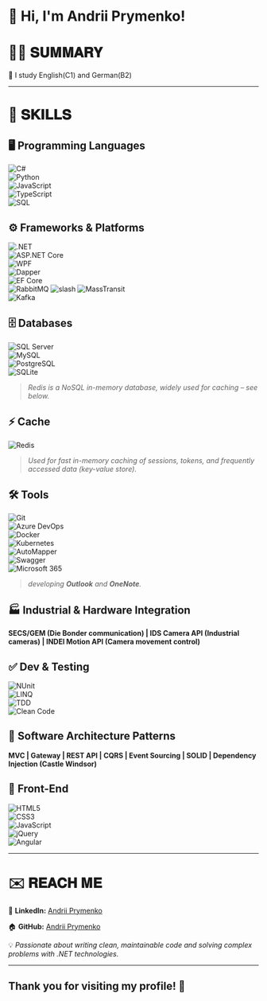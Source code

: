# 👋 Hi, I'm Andrii Prymenko!

# 👨‍💻 𝐒𝐔𝐌𝐌𝐀𝐑𝐘  
🌱 I study English(C1) and German(B2)

---
# 💪 𝐒𝐊𝐈𝐋𝐋𝐒  

## 🖥️ Programming Languages  
![C#](https://img.shields.io/badge/-C%23-239120?style=flat&logo=c-sharp&logoColor=white)  
![Python](https://img.shields.io/badge/-Python-3776AB?style=flat&logo=python&logoColor=white)  
![JavaScript](https://img.shields.io/badge/-JavaScript-F7DF1E?style=flat&logo=javascript&logoColor=black)  
![TypeScript](https://img.shields.io/badge/-TypeScript-3178C6?style=flat&logo=typescript&logoColor=white)  
![SQL](https://img.shields.io/badge/-SQL-CC2927?style=flat&logo=microsoft&logoColor=white)  

## ⚙️ Frameworks & Platforms  
![.NET](https://img.shields.io/badge/-.NET-512BD4?style=flat&logo=dotnet&logoColor=white)  
![ASP.NET Core](https://img.shields.io/badge/-ASP.NET_Core-512BD4?style=flat&logo=dotnet&logoColor=white)  
![WPF](https://img.shields.io/badge/-WPF-512BD4?style=flat&logo=dotnet&logoColor=white)  
![Dapper](https://img.shields.io/badge/-Dapper-00599C?style=flat)  
![EF Core](https://img.shields.io/badge/-Entity_Framework_Core-001D57?style=flat&logo=dotnet&logoColor=white)  
![RabbitMQ](https://img.shields.io/badge/-RabbitMQ-FF6600?style=flat&logo=rabbitmq&logoColor=white)
![slash](https://img.shields.io/badge/-/-gray?style=flat)
![MassTransit](https://img.shields.io/badge/-MassTransit-0083C7?style=flat&logo=masstransit&logoColor=white)  
![Kafka](https://img.shields.io/badge/-Kafka-231F20?style=flat&logo=apachekafka&logoColor=white)  

## 🗄️ Databases  
![SQL Server](https://img.shields.io/badge/-SQL_Server-CC2927?style=flat&logo=microsoftsqlserver&logoColor=white)  
![MySQL](https://img.shields.io/badge/-MySQL-4479A1?style=flat&logo=mysql&logoColor=white)  
![PostgreSQL](https://img.shields.io/badge/-PostgreSQL-336791?style=flat&logo=postgresql&logoColor=white)  
![SQLite](https://img.shields.io/badge/-SQLite-003B57?style=flat&logo=sqlite&logoColor=white)  

> *Redis is a NoSQL in-memory database, widely used for caching – see below.*

## ⚡ Cache  
![Redis](https://img.shields.io/badge/-Redis-DC382D?style=flat&logo=redis&logoColor=white)
> *Used for fast in-memory caching of sessions, tokens, and frequently accessed data (key-value store).*

## 🛠️ Tools  
![Git](https://img.shields.io/badge/-Git-F05032?style=flat&logo=git&logoColor=white)  
![Azure DevOps](https://img.shields.io/badge/-Azure%20DevOps-0078D7?style=flat&logo=azuredevops&logoColor=white)  
![Docker](https://img.shields.io/badge/-Docker-2496ED?style=flat&logo=docker&logoColor=white)  
![Kubernetes](https://img.shields.io/badge/-Kubernetes-326CE5?style=flat&logo=kubernetes&logoColor=white)  
![AutoMapper](https://img.shields.io/badge/-AutoMapper-DD0031?style=flat)  
![Swagger](https://img.shields.io/badge/-Swagger-85EA2D?style=flat&logo=swagger&logoColor=black)  
![Microsoft 365](https://img.shields.io/badge/-Microsoft_365-D83B01?style=flat&logo=microsoftoffice&logoColor=white)
> *developing **Outlook** and **OneNote**.*

## 🏭 Industrial & Hardware Integration  
**SECS/GEM (Die Bonder communication) | IDS Camera API (Industrial cameras) | INDEl Motion API (Camera movement control)**

## ✅ Dev & Testing  
![NUnit](https://img.shields.io/badge/-NUnit-464D9D?style=flat)  
![LINQ](https://img.shields.io/badge/-LINQ-007ACC?style=flat&logo=dotnet)  
![TDD](https://img.shields.io/badge/-TDD-000000?style=flat)  
![Clean Code](https://img.shields.io/badge/-Clean_Code-008000?style=flat)

## 🧠 Software Architecture Patterns  
**MVC | Gateway | REST API | CQRS | Event Sourcing | SOLID | Dependency Injection (Castle Windsor)**

## 🎨 Front-End  
![HTML5](https://img.shields.io/badge/-HTML5-E34F26?style=flat&logo=html5&logoColor=white)  
![CSS3](https://img.shields.io/badge/-CSS3-1572B6?style=flat&logo=css3&logoColor=white)  
![JavaScript](https://img.shields.io/badge/-JavaScript-F7DF1E?style=flat&logo=javascript&logoColor=black)  
![jQuery](https://img.shields.io/badge/-jQuery-0769AD?style=flat&logo=jquery&logoColor=white)  
![Angular](https://img.shields.io/badge/-Angular-DD0031?style=flat&logo=angular&logoColor=white)

---

# ✉️ 𝐑𝐄𝐀𝐂𝐇 𝐌𝐄  

🔗 **LinkedIn:** [Andrii Prymenko](https://www.linkedin.com/in/andriiprymenko)  

🏠 **GitHub:** [Andrii Prymenko](https://github.com/abprymenko)  


💡 *Passionate about writing clean, maintainable code and solving complex problems with .NET technologies.*  

---

<!---
![Visitor Count](https://profile-counter.glitch.me/abprymenko/count.svg)  
--->

## **Thank you for visiting my profile! 🚀**  
 
<!---
abprymenko/abprymenko is a ✨ special ✨ repository because its `README.md` (this file) appears on your GitHub profile.
You can click the Preview link to take a look at your changes.
--->